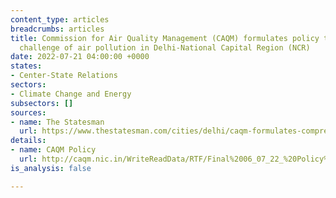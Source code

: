 ```yaml
---
content_type: articles
breadcrumbs: articles
title: Commission for Air Quality Management (CAQM) formulates policy to abate the
  challenge of air pollution in Delhi-National Capital Region (NCR)
date: 2022-07-21 04:00:00 +0000
states:
- Center-State Relations
sectors:
- Climate Change and Energy
subsectors: []
sources:
- name: The Statesman
  url: https://www.thestatesman.com/cities/delhi/caqm-formulates-comprehensive-policy-abate-menace-air-pollution-delhi-ncr-1503089768.html
details:
- name: CAQM Policy
  url: http://caqm.nic.in/WriteReadData/RTF/Final%2006_07_22_%20Policy%20to%20curb%20air%20poluution%20in%20NCR_17.56%20hrsc8674c7b-6f35-4744-8079-afc085553298.pdf
is_analysis: false

---
```

